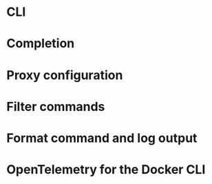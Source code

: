 # CLI

# Completion

# Proxy configuration

# Filter commands

# Format command and log output

# OpenTelemetry for the Docker CLI